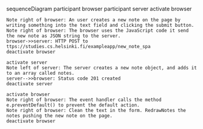 sequenceDiagram
participant browser
participant server
activate browser

    Note right of browser: An user creates a new note on the page by writing something into the text field and clicking the submit button.
    Note right of browser: The browser uses the JavaScript code it send the new note as JSON string to the server.
    browser->>server: HTTP POST to ttps://studies.cs.helsinki.fi/exampleapp/new_note_spa
    deactivate browser

    activate server
    Note left of server: The server creates a new note object, and adds it to an array called notes.
    server-->>browser: Status code 201 created
    deactivate server

    activate browser
    Note right of browser: The event handler calls the method e.preventDefault() to prevent the default action.
    Note right of browser: Clean the text in the form. RedrawNotes the notes pushing the new note on the page.
    deactivate browser
